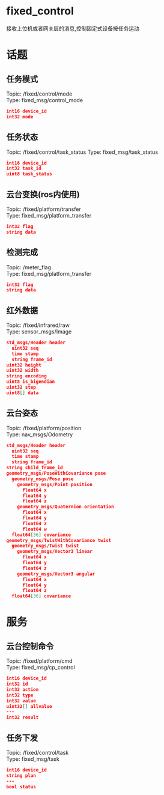 <!--
 * @Descripttion: 
 * @version: 
 * @Author: li
 * @Date: 2021-05-12 16:14:16
 * @LastEditors: li
 * @LastEditTime: 2021-05-12 17:45:52
-->
# fixed_control
接收上位机或者网关层的消息,控制固定式设备按任务运动      
#  话题
##  任务模式
Topic: /fixed/control/mode  
Type: fixed_msg/control_mode  
```json
int16 device_id
int32 mode
```
##  任务状态
Topic: /fixed/control/task_status 
Type: fixed_msg/task_status    
```json
int16 device_id
int32 task_id
uint8 task_status
```
##  云台变换(ros内使用)
Topic: /fixed/platform/transfer  
Type: fixed_msg/platform_transfer  
```json
int32 flag
string data
```
##  检测完成
Topic: /meter_flag  
Type: fixed_msg/platform_transfer  
```json
int32 flag
string data
```
##  红外数据
Topic: /fixed/infrared/raw  
Type: sensor_msgs/Image  
```json
std_msgs/Header header
  uint32 seq
  time stamp
  string frame_id
uint32 height
uint32 width
string encoding
uint8 is_bigendian
uint32 step
uint8[] data
```
##  云台姿态
Topic: /fixed/platform/position  
Type:  nav_msgs/Odometry  
```json
std_msgs/Header header
  uint32 seq
  time stamp
  string frame_id
string child_frame_id
geometry_msgs/PoseWithCovariance pose
  geometry_msgs/Pose pose
    geometry_msgs/Point position
      float64 x
      float64 y
      float64 z
    geometry_msgs/Quaternion orientation
      float64 x
      float64 y
      float64 z
      float64 w
  float64[36] covariance
geometry_msgs/TwistWithCovariance twist
  geometry_msgs/Twist twist
    geometry_msgs/Vector3 linear
      float64 x
      float64 y
      float64 z
    geometry_msgs/Vector3 angular
      float64 x
      float64 y
      float64 z
  float64[36] covariance
```
#  服务
##  云台控制命令
Topic: /fixed/platform/cmd  
Type: fixed_msg/cp_control  
```json
int16 device_id
int32 id
int32 action
int32 type
int32 value
uint32[] allvalue
---
int32 result
```
##  任务下发
Topic: /fixed/control/task  
Type: fixed_msg/task    
```json
int16 device_id
string plan
---
bool status
```
